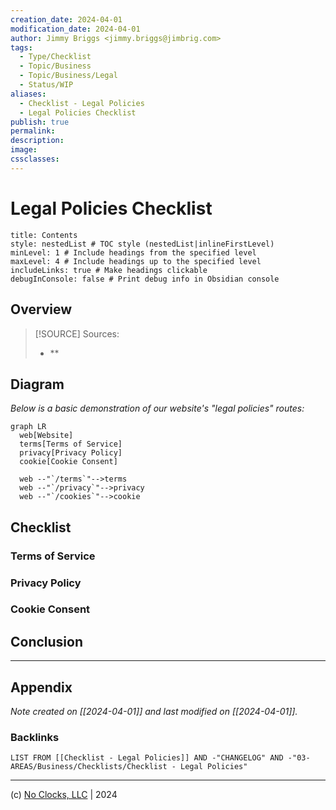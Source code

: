 ```yaml
---
creation_date: 2024-04-01
modification_date: 2024-04-01
author: Jimmy Briggs <jimmy.briggs@jimbrig.com>
tags:
  - Type/Checklist
  - Topic/Business
  - Topic/Business/Legal
  - Status/WIP
aliases:
  - Checklist - Legal Policies
  - Legal Policies Checklist
publish: true
permalink:
description:
image:
cssclasses:
---
```


# Legal Policies Checklist

```table-of-contents
title: Contents 
style: nestedList # TOC style (nestedList|inlineFirstLevel)
minLevel: 1 # Include headings from the specified level
maxLevel: 4 # Include headings up to the specified level
includeLinks: true # Make headings clickable
debugInConsole: false # Print debug info in Obsidian console
```

## Overview

> [!SOURCE] Sources:
> - **

## Diagram

*Below is a basic demonstration of our website's "legal policies" routes:*

```mermaid
graph LR
  web[Website]
  terms[Terms of Service]
  privacy[Privacy Policy]
  cookie[Cookie Consent]

  web --"`/terms`"-->terms
  web --"`/privacy`"-->privacy
  web --"`/cookies`"-->cookie
```

## Checklist

### Terms of Service

### Privacy Policy

### Cookie Consent

## Conclusion

***

## Appendix

*Note created on [[2024-04-01]] and last modified on [[2024-04-01]].*

### Backlinks

```dataview
LIST FROM [[Checklist - Legal Policies]] AND -"CHANGELOG" AND -"03-AREAS/Business/Checklists/Checklist - Legal Policies"
```

***

(c) [No Clocks, LLC](https://github.com/noclocks) | 2024
